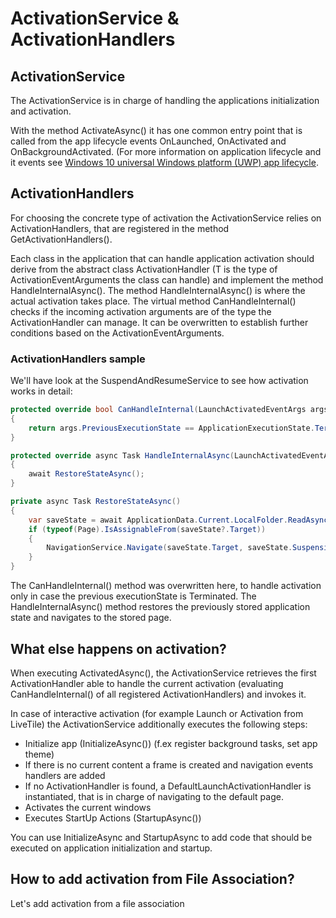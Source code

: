 # ActivationService & ActivationHandlers

## ActivationService
The ActivationService is in charge of handling the applications initialization and activation. 
 
With the method ActivateAsync() it has one common entry point that is called from the app lifecycle events OnLaunched, OnActivated and OnBackgroundActivated. (For more information on application lifecycle and it events see
[Windows 10 universal Windows platform (UWP) app lifecycle](https://docs.microsoft.com/en-us/windows/uwp/launch-resume/app-lifecycle). 
 
## ActivationHandlers
For choosing the concrete type of activation the ActivationService relies on ActivationHandlers, that are registered in the method GetActivationHandlers(). 
 
Each class in the application that can handle application activation should derive from the abstract class ActivationHandler<T> (T is the type of ActivationEventArguments the class can handle) and implement the method HandleInternalAsync(). 
The method HandleInternalAsync() is where the actual activation takes place. 
The virtual method CanHandleInternal() checks if the incoming activation arguments are of the type the ActivationHandler can manage. It can be overwritten to establish further conditions based on the ActivationEventArguments.
 
### ActivationHandlers sample
We'll have look at the SuspendAndResumeService to see how activation works in detail: 
 
```csharp
protected override bool CanHandleInternal(LaunchActivatedEventArgs args)
{
    return args.PreviousExecutionState == ApplicationExecutionState.Terminated;
}

protected override async Task HandleInternalAsync(LaunchActivatedEventArgs args)
{
    await RestoreStateAsync();
}

private async Task RestoreStateAsync()
{
    var saveState = await ApplicationData.Current.LocalFolder.ReadAsync<OnBackgroundEnteringEventArgs>(stateFilename);
    if (typeof(Page).IsAssignableFrom(saveState?.Target))
    {
        NavigationService.Navigate(saveState.Target, saveState.SuspensionState);
    }
}
```
The CanHandleInternal() method was overwritten here, to handle activation only in case the previous executionState is Terminated. 
The HandleInternalAsync() method restores the previously stored application state and navigates to the stored page.

## What else happens on activation?

When executing ActivatedAsync(), the ActivationService retrieves the first ActivationHandler able to handle the current activation (evaluating CanHandleInternal() of all registered ActivationHandlers) and invokes it. 
 
In case of interactive activation (for example Launch or Activation from LiveTile) the ActivationService additionally executes the following steps: 
* Initialize app (InitializeAsync()) (f.ex register background tasks, set app theme)
* If there is no current content a frame is created and navigation events handlers are added
* If no ActivationHandler is found, a DefaultLaunchActivationHandler is instantiated, that is in charge of navigating to the default page. 
* Activates the current windows
* Executes StartUp Actions (StartupAsync())
 
You can use InitializeAsync and StartupAsync to add code that should be executed on application initialization and startup.


## How to add activation from File Association?

Let's add activation from a file association


